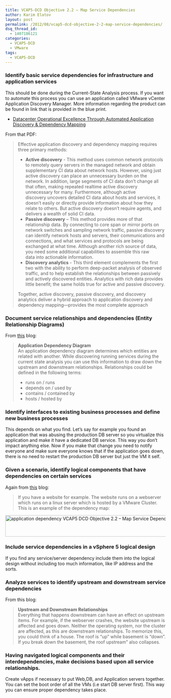 ```yaml
---
title: VCAP5-DCD Objective 2.2 – Map Service Dependencies
author: Karim Elatov
layout: post
permalink: /2012/08/vcap5-dcd-objective-2-2-map-service-dependencies/
dsq_thread_id:
  - 1407186121
categories:
  - VCAP5-DCD
  - VMware
tags:
  - VCAP5-DCD
---
```

### Identify basic service dependencies for infrastructure and application services

This should be done during the Current-State Analysis process. If you want to automate this process you can use an application called VMware vCenter Application Discovery Manager. More information regarding the product can be found in link that is provided in the blue print.

*   <a href="http://www.vmware.com/files/pdf/vmware-vcenter-app-discovery-mgr-datacenter-ops-WP-EN.pdf" onclick="javascript:_gaq.push(['_trackEvent','download','http://www.vmware.com/files/pdf/vmware-vcenter-app-discovery-mgr-datacenter-ops-WP-EN.pdf']);">Datacenter Operational Excellence Through Automated Application Discovery & Dependency Mapping</a>

From that PDF:

> Effective application discovery and dependency mapping requires three primary methods:
> 
> *   **Active discovery** - This method uses common network protocols to remotely query servers in the managed network and obtain supplementary CI data about network hosts. However, using just active discovery can place an unnecessary burden on the network. In addition, large segments of CI data don’t change all that often, making repeated realtime active discovery unnecessary for many. Furthermore, although active discovery uncovers detailed CI data about hosts and services, it doesn’t easily or directly provide information about how they relate to others. But active discovery doesn’t require agents, and delivers a wealth of solid CI data.
> *   **Passive discovery** &#8211; This method provides more of that relationship data. By connecting to core span or mirror ports on network switches and sampling network traffic, passive discovery can identify network hosts and servers, their communications and connections, and what services and protocols are being exchanged at what time. Although another rich source of data, you need some additional capabilities to assemble this raw data into actionable information.
> *   **Discovery analytics** - This third element complements the first two with the ability to perform deep-packet analysis of observed traffic, and to help establish the relationships between passively and actively discovered entities. Analytics with rich data provides little benefit; the same holds true for active and passive discovery.
> 
> Together, active discovery, passive discovery, and discovery analytics deliver a hybrid approach to application discovery and dependency mapping—provides the most complete approach

### Document service relationships and dependencies (Entity Relationship Diagrams)

From <a href="http://www.virten.net/2012/06/vdcd510-objective-2-2-map-service-dependencies/" onclick="javascript:_gaq.push(['_trackEvent','outbound-article','http://www.virten.net/2012/06/vdcd510-objective-2-2-map-service-dependencies/']);">this</a> blog:

> **Application Dependency Diagram**  
> An application dependency diagram determines which entities are related with another. While discovering running services during the current state analysis you can use this information to draw down the upstream and downstream relationships. Relationships could be defined in the following terms:
> 
> *   runs on / runs
> *   depends on / used by
> *   contains / contained by
> *   hosts / hosted by

### Identify interfaces to existing business processes and define new business processes

This depends on what you find. Let&#8217;s say for example you found an application that was abusing the production DB server so you virtualize this application and make it have a dedicated DB service. This way you don&#8217;t impact anything else. Now if you make that change you need to notify everyone and make sure everyone knows that if the application goes down, there is no need to restart the production DB server but just the VM it self.

### Given a scenario, identify logical components that have dependencies on certain services

Again from <a href="http://www.virten.net/2012/06/vdcd510-objective-2-2-map-service-dependencies/" onclick="javascript:_gaq.push(['_trackEvent','outbound-article','http://www.virten.net/2012/06/vdcd510-objective-2-2-map-service-dependencies/']);">this</a> blog:

> If you have a website for example. The website runs on a webserver which runs on a linux server which is hosted by a VMware Cluster. This is an example of the dependency map: 

<a href="http://virtuallyhyper.com/wp-content/uploads/2012/08/application-dependency.png" onclick="javascript:_gaq.push(['_trackEvent','outbound-article','http://virtuallyhyper.com/wp-content/uploads/2012/08/application-dependency.png']);"><img src="http://virtuallyhyper.com/wp-content/uploads/2012/08/application-dependency.png" alt="application dependency VCAP5 DCD Objective 2.2 – Map Service Dependencies " title="application-dependency" width="556" height="67" class="alignnone size-full wp-image-2745" /></a>

### Include service dependencies in a vSphere 5 logical design

If you find any service/server dependency include them into the logical design without including too much information, like IP address and the sorts.

### Analyze services to identify upstream and downstream service dependencies

From this blog:

> **Upstream and Downstream Relationships**  
> Everything that happens downstream can have an effect on upstream items. For example, if the webserver crashes, the website upstream is affected and goes down. Neither the operating system, nor the cluster are affected, as this are downstream relationships. To memorize this, you could think of a house. The roof is “up” while basement is “down”. If you break down the basement, the roof upstream” also collapses. 

### Having navigated logical components and their interdependencies, make decisions based upon all service relationships.

Create vApps if necessary to put Web,DB, and Application servers together. You can set the boot order of all the VMs (i.e start DB server first). This way you can ensure proper dependency takes place.

<p class="wp-flattr-button">
  <a class="FlattrButton" style="display:none;" href="http://virtuallyhyper.com/2012/08/vcap5-dcd-objective-2-2-map-service-dependencies/" title=" VCAP5-DCD Objective 2.2 – Map Service Dependencies" rev="flattr;uid:virtuallyhyper;language:en_GB;category:text;tags:VCAP5-DCD,blog;button:compact;">Identify basic service dependencies for infrastructure and application services This should be done during the Current-State Analysis process. If you want to automate this process you can use an application...</a>
</p>